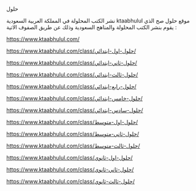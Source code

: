 حلول 
 
نشر الكتب المحلولة في المملكة العربية السعودية ktaabhulul موقع حلول صح الذي يقوم بنشر الكتب المحلولة والمناهج السعودية وذلك عن طريق الصفوف الاتية :

https://www.ktaabhulul.com/

https://www.ktaabhulul.com/class/حلول-اول-ابتدائي/

https://www.ktaabhulul.com/class/حلول-ثاني-ابتدائي/

https://www.ktaabhulul.com/class/حلول-ثالث-ابتدائي/

https://www.ktaabhulul.com/class/حلول-رابع-ابتدائي/

https://www.ktaabhulul.com/class/حلول-خامس-ابتدائي/

https://www.ktaabhulul.com/class/حلول-سادس-ابتدائي/

https://www.ktaabhulul.com/class/حلول-اول-متوسط/

https://www.ktaabhulul.com/class/حلول-ثاني-متوسط/

https://www.ktaabhulul.com/class/حلول-ثالث-متوسط/

https://www.ktaabhulul.com/class/حلول-اول-ثانوي/

https://www.ktaabhulul.com/class/حلول-ثاني-ثانوي/

https://www.ktaabhulul.com/class/حلول-ثالث-ثانوي/
